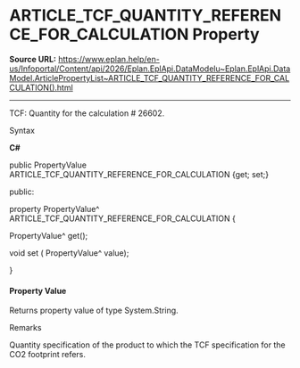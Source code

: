 # ARTICLE_TCF_QUANTITY_REFERENCE_FOR_CALCULATION Property

**Source URL:** https://www.eplan.help/en-us/Infoportal/Content/api/2026/Eplan.EplApi.DataModelu~Eplan.EplApi.DataModel.ArticlePropertyList~ARTICLE_TCF_QUANTITY_REFERENCE_FOR_CALCULATION().html

---

TCF: Quantity for the calculation # 26602.

Syntax

**C#**



public PropertyValue ARTICLE_TCF_QUANTITY_REFERENCE_FOR_CALCULATION {get; set;}

public:

property PropertyValue^ ARTICLE_TCF_QUANTITY_REFERENCE_FOR_CALCULATION {

   PropertyValue^ get();

   void set (    PropertyValue^ value);

}


#### Property Value

Returns property value of type System.String.

Remarks

Quantity specification of the product to which the TCF specification for the CO2 footprint refers.
